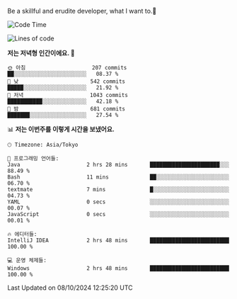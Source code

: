 Be a skillful and erudite developer, what I want to.👶

<!--START_SECTION:waka-->
![Code Time](http://img.shields.io/badge/Code%20Time-1%2C304%20hrs%2044%20mins-blue)

![Lines of code](https://img.shields.io/badge/%EC%A0%80%EB%8A%94%20%EC%97%AC%ED%83%9C%EA%B9%8C%EC%A7%80%20-880.5%20thousand%20%EC%A4%84%EC%9D%98%20%EC%BD%94%EB%93%9C%EB%A5%BC%20%EC%9E%91%EC%84%B1%ED%96%88%EC%96%B4%EC%9A%94.-blue)

**저는 저녁형 인간이에요. 🦉** 

```text
🌞 아침                     207 commits         ██░░░░░░░░░░░░░░░░░░░░░░░   08.37 % 
🌆 낮　                     542 commits         █████░░░░░░░░░░░░░░░░░░░░   21.92 % 
🌃 저녁                     1043 commits        ███████████░░░░░░░░░░░░░░   42.18 % 
🌙 밤　                     681 commits         ███████░░░░░░░░░░░░░░░░░░   27.54 % 
```


📊 **저는 이번주를 이렇게 시간을 보냈어요.** 

```text
🕑︎ Timezone: Asia/Tokyo

💬 프로그래밍 언어들: 
Java                     2 hrs 28 mins       ██████████████████████░░░   88.49 % 
Bash                     11 mins             ██░░░░░░░░░░░░░░░░░░░░░░░   06.70 % 
textmate                 7 mins              █░░░░░░░░░░░░░░░░░░░░░░░░   04.73 % 
YAML                     0 secs              ░░░░░░░░░░░░░░░░░░░░░░░░░   00.07 % 
JavaScript               0 secs              ░░░░░░░░░░░░░░░░░░░░░░░░░   00.01 % 

🔥 에디터들: 
IntelliJ IDEA            2 hrs 48 mins       █████████████████████████   100.00 % 

💻 운영 체제들: 
Windows                  2 hrs 48 mins       █████████████████████████   100.00 % 
```


 Last Updated on 08/10/2024 12:25:20 UTC
<!--END_SECTION:waka-->

